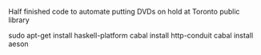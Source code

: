 Half finished code to automate putting DVDs on hold at Toronto public library

sudo apt-get install haskell-platform
cabal install http-conduit
cabal install aeson
